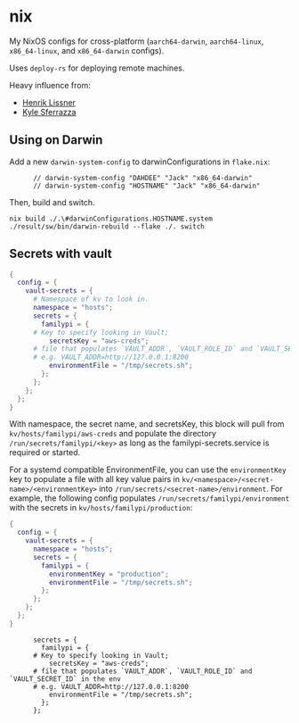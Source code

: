 # nix

My NixOS configs for cross-platform (`aarch64-darwin`, `aarch64-linux`, `x86_64-linux`, and `x86_64-darwin` configs). 

Uses `deploy-rs` for deploying remote machines.

Heavy influence from:
- [Henrik Lissner](https://github.com/hlissner/dotfiles/)
- [Kyle Sferrazza](https://gitlab.com/kylesferrazza/nix/)

## Using on Darwin

Add a new `darwin-system-config` to darwinConfigurations in `flake.nix`:
```
      // darwin-system-config "DAHDEE" "Jack" "x86_64-darwin"
      // darwin-system-config "HOSTNAME" "Jack" "x86_64-darwin"
```
Then, build and switch.
```
nix build ./.\#darwinConfigurations.HOSTNAME.system
./result/sw/bin/darwin-rebuild --flake ./. switch
```

## Secrets with vault 

```nix
{
  config = {
    vault-secrets = {
      # Namespace of kv to look in.
      namespace = "hosts";
      secrets = {
        familypi = {
	  # Key to specify looking in Vault;
          secretsKey = "aws-creds";
	  # file that populates `VAULT_ADDR`, `VAULT_ROLE_ID` and `VAULT_SECRET_ID` in the env
	  # e.g. VAULT_ADDR=http://127.0.0.1:8200
          environmentFile = "/tmp/secrets.sh";
        };
      };
    };
  };
}
```

With namespace, the secret name, and secretsKey, this block will
pull from `kv/hosts/familypi/aws-creds` and populate the directory
`/run/secrets/familypi/<key>` as long as the familypi-secrets.service is 
required or started.

For a systemd compatible EnvironmentFile, you can
use the `environmentKey` key to populate a file with all key value pairs in `kv/<namespace>/<secret-name>/<environmentKey>` into `/run/secrets/<secret-name>/environment`. For example, the following config populates `/run/secrets/familypi/environment` with the secrets in `kv/hosts/familypi/production`:

```nix
{
  config = {
    vault-secrets = {
      namespace = "hosts";
      secrets = {
        familypi = {
          environmentKey = "production";
          environmentFile = "/tmp/secrets.sh";
        };
      };
    };
  };
}
```
```
      secrets = {
        familypi = {
	  # Key to specify looking in Vault;
          secretsKey = "aws-creds";
	  # file that populates `VAULT_ADDR`, `VAULT_ROLE_ID` and `VAULT_SECRET_ID` in the env
	  # e.g. VAULT_ADDR=http://127.0.0.1:8200
          environmentFile = "/tmp/secrets.sh";
        };
      };

